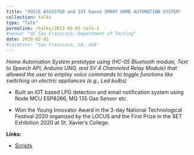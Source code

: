 ```yaml
---
title: "VOICE ASSISTED and IOT based SMART HOME AUTOMATION SYSTEM"
collection: talks
type: "Talk"
permalink: /talks/2012-03-01-talk-1
#venue: "UC San Francisco, Department of Testing"
date: 2020-02-01
#location: "San Francisco, CA, USA"
---
```


*Home Automation System prototype using (HC-05 Bluetooth module, Text to Speech API, Arduino UNO, and 5V 4 Channeled Relay Module) that allowed the user to employ voice commands to toggle functions like switching on electric appliances (e.g., Led bulbs)*

- Built an IOT based LPG detection and email notification system using Node MCU ESP8266, MQ 135 Gas Sensor etc.

- Won the Young Innovator Award in the 3-day National Technological Festival 2020 organized by the LOCUS and the First Prize in the SET Exhibition 2020 at St. Xavier’s College.

**Links:**  
- [Scripts](https://github.com/reyan-k-sapkota/LOCUS_Arduino-scripts)
